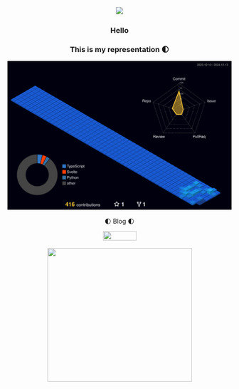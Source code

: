 <p align=center><img src="https://3.bp.blogspot.com/-UBItpkh-WsY/X8iWLccM6oI/AAAAAAAAFuI/wRl4i0pXHrYzrttu_YmW2yVn0Btg21OSACNcBGAsYHQ/w919/the-mandalorian-din-djarin-baby-yoda-grogu-uhdpaper.com-4K-8.1994-wp.thumbnail.jpg"></p>

### 
<h3 align=center> Hello</h3>
<h3 align=center>This is my representation 🌓 </h3>
</h3>
<p style="line-height:30%"></p> 

<div align=center>
	
![](./profile-3d-contrib/profile-night-view.svg)

</div>
<p style="line-height:10%"></p> 
<div align=center>
<p style="line-height:10%"></p> 
<div align=center>
    <p>🌓 Blog 🌓</p>
</div>
<div align=center>
	<a href="https://theworldaswillandidea.tistory.com"  align=center>
	<img src="http://img.shields.io/badge/-Tistory-dcb386?style=flat&logo=ReverbNation&logoColor=black&link=https://silly.monster/"
	 style="height : auto; margin-left : 10px; margin-right : 10px; width:75px; height :21px;"/>
</a>
	
</div>
<p style="line-height:10%"></p> 
<div align=center>
  <img src="https://i.pinimg.com/564x/28/31/50/28315026028037d9ec0ffff5bbafa205.jpg" style="width: 325px;height:300px">
</div>

<!--
**TheMan1697/TheMan1697** is a ✨ _special_ ✨ repository because its `README.md` (this file) appears on your GitHub profile.

Here are some ideas to get you started:

- 🔭 I’m currently working on ...
- 🌱 I’m currently learning ...
- 👯 I’m looking to collaborate on ...
- 🤔 I’m looking for help with ...
- 💬 Ask me about ...
- 📫 How to reach me: ...
- 😄 Pronouns: ...
- ⚡ Fun fact: ...
-->


